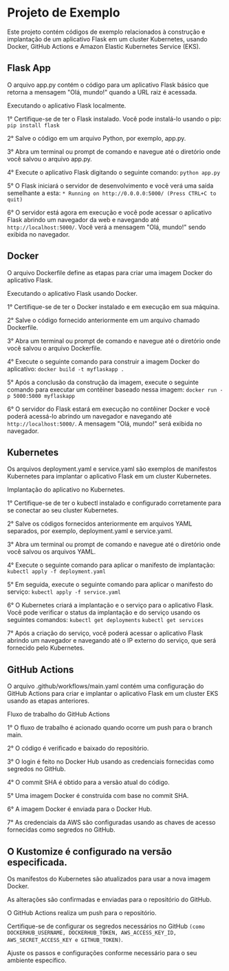 # Projeto de Exemplo
Este projeto contém códigos de exemplo relacionados à construção e implantação de um aplicativo Flask em um cluster Kubernetes, usando Docker, GitHub Actions e Amazon Elastic Kubernetes Service (EKS).

## Flask App
O arquivo app.py contém o código para um aplicativo Flask básico que retorna a mensagem "Olá, mundo!" quando a URL raiz é acessada.

Executando o aplicativo Flask localmente.

1° Certifique-se de ter o Flask instalado. Você pode instalá-lo usando o pip:
`pip install flask`

2° Salve o código em um arquivo Python, por exemplo, app.py.

3° Abra um terminal ou prompt de comando e navegue até o diretório onde você salvou o arquivo app.py.

4° Execute o aplicativo Flask digitando o seguinte comando:
`python app.py`

5° O Flask iniciará o servidor de desenvolvimento e você verá uma saída semelhante a esta:
 `* Running on http://0.0.0.0:5000/ (Press CTRL+C to quit)`

6° O servidor está agora em execução e você pode acessar o aplicativo Flask abrindo um navegador da web e navegando até `http://localhost:5000/`. Você verá a mensagem "Olá, mundo!" sendo exibida no navegador.

## Docker
O arquivo Dockerfile define as etapas para criar uma imagem Docker do aplicativo Flask.

Executando o aplicativo Flask usando Docker.

1° Certifique-se de ter o Docker instalado e em execução em sua máquina.

2° Salve o código fornecido anteriormente em um arquivo chamado Dockerfile.

3° Abra um terminal ou prompt de comando e navegue até o diretório onde você salvou o arquivo Dockerfile.

4° Execute o seguinte comando para construir a imagem Docker do aplicativo:
`docker build -t myflaskapp .`

5° Após a conclusão da construção da imagem, execute o seguinte comando para executar um contêiner baseado nessa imagem:
`docker run -p 5000:5000 myflaskapp`

6° O servidor do Flask estará em execução no contêiner Docker e você poderá acessá-lo abrindo um navegador e navegando até `http://localhost:5000/`. A mensagem "Olá, mundo!" será exibida no navegador.

## Kubernetes
Os arquivos deployment.yaml e service.yaml são exemplos de manifestos Kubernetes para implantar o aplicativo Flask em um cluster Kubernetes.

Implantação do aplicativo no Kubernetes.

1° Certifique-se de ter o kubectl instalado e configurado corretamente para se conectar ao seu cluster Kubernetes.

2° Salve os códigos fornecidos anteriormente em arquivos YAML separados, por exemplo, deployment.yaml e service.yaml.

3° Abra um terminal ou prompt de comando e navegue até o diretório onde você salvou os arquivos YAML.

4° Execute o seguinte comando para aplicar o manifesto de implantação:
`kubectl apply -f deployment.yaml`

5° Em seguida, execute o seguinte comando para aplicar o manifesto do serviço:
`kubectl apply -f service.yaml`

6° O Kubernetes criará a implantação e o serviço para o aplicativo Flask. Você pode verificar o status da implantação e do serviço usando os seguintes comandos:
`kubectl get deployments`
`kubectl get services`

7° Após a criação do serviço, você poderá acessar o aplicativo Flask abrindo um navegador e navegando até o IP externo do serviço, que será fornecido pelo Kubernetes.

## GitHub Actions
O arquivo .github/workflows/main.yaml contém uma configuração do GitHub Actions para criar e implantar o aplicativo Flask em um cluster EKS usando as etapas anteriores.

Fluxo de trabalho do GitHub Actions

1° O fluxo de trabalho é acionado quando ocorre um push para o branch main.

2° O código é verificado e baixado do repositório.

3° O login é feito no Docker Hub usando as credenciais fornecidas como segredos no GitHub.

4° O commit SHA é obtido para a versão atual do código.

5° Uma imagem Docker é construída com base no commit SHA.

6° A imagem Docker é enviada para o Docker Hub.

7° As credenciais da AWS são configuradas usando as chaves de acesso fornecidas como segredos no GitHub.

## O Kustomize é configurado na versão especificada.

Os manifestos do Kubernetes são atualizados para usar a nova imagem Docker.

As alterações são confirmadas e enviadas para o repositório do GitHub.

O GitHub Actions realiza um push para o repositório.

Certifique-se de configurar os segredos necessários no GitHub `(como DOCKERHUB_USERNAME, DOCKERHUB_TOKEN, AWS_ACCESS_KEY_ID, AWS_SECRET_ACCESS_KEY e GITHUB_TOKEN)`.

Ajuste os passos e configurações conforme necessário para o seu ambiente específico.
